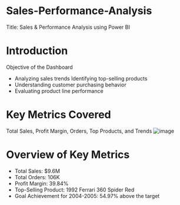 # Sales-Performance-Analysis
Title: Sales &amp; Performance Analysis using Power BI
# Introduction
Objective of the Dashboard
- Analyzing sales trends Identifying top-selling products
- Understanding customer purchasing behavior
- Evaluating product line performance
# Key Metrics Covered
Total Sales, Profit Margin, Orders, Top Products, and Trends
![image](https://github.com/user-attachments/assets/8c9083cd-5cd2-42a2-8696-26c500e3e208)
# Overview of Key Metrics
- Total Sales: $9.6M
- Total Orders: 106K
- Profit Margin: 39.84%
- Top-Selling Product: 1992 Ferrari 360 Spider Red
- Goal Achievement for 2004-2005: 54.97% above the target





